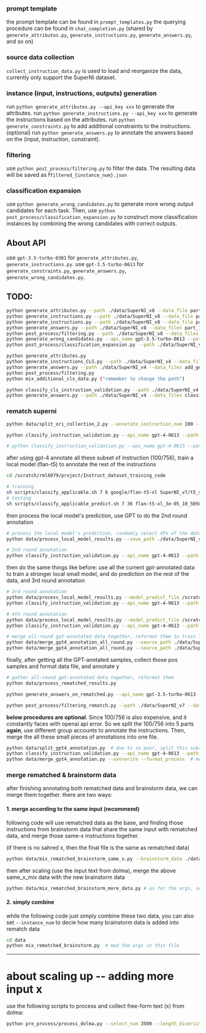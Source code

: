 ### prompt template
the prompt template can be found in `prompt_templates.py`
the querying procedure can be found in `chat_completion.py` (shared by `generate_attributes.py`, `generate_instructions.py`, `generate_answers.py`, and so on)

### source data collection
`collect_instruction_data.py` is used to load and reorganize the data, currently only support the SuperNI dataset.

### instance (input, instructions, outputs) generation
run `python generate_attributes.py --api_key xxx` to generate the attributes.
run `python generate_instructions.py --api_key xxx` to generate the instructions based on the attributes.
run `python generate_constraints.py` to add additional constraints to the instructions. (optional)
run `python generate_answers.py` to annotate the answers based on the (input, instruction, constraint).

### filtering 
use `python post_process/filtering.py` to filter the data. The resulting data will be saved as f`filtered_{instance_num}.json`

### classification expansion
use `python generate_wrong_candidates.py` to generate more wrong output candidates for each task. Then, use `python post_process/classification_expansion.py` to construct more classification instances by combining the wrong candidates with correct outputs. 

## About API
use `gpt-3.5-turbo-0301` for `generate_attributes.py`, `generate_instructions.py`.
use `gpt-3.5-turbo-0613` for `generate_constraints.py`, `generate_answers.py`, `generate_wrong_candidates.py`.

## TODO:

```bash
python generate_attributes.py --path ./data/SuperNI_v8 --data_file part_1.json --save_file part_1.add_attributes.json --api_name gpt-3.5-turbo-0301 --template 2
python generate_instructions.py --path ./data/SuperNI_v8 --data_file part_1.add_attributes.json --save_file part_1.add_generated_instructions_5.json --template 5 --api_name gpt-3.5-turbo-0301
python generate_instructions.py --path ./data/SuperNI_v8 --data_file part_1.add_attributes.json --save_file part_1.add_generated_instructions_6.json --template 6 --api_name gpt-3.5-turbo-0301
python generate_answers.py --path ./data/SuperNI_v8 --data_files part_1.add_generated_instructions_5.json,part_1.add_generated_instructions_6.json --save_file part_1.add_answers_full.json --api_name gpt-3.5-turbo-0613
python post_process/filtering.py --path ./data/SuperNI_v8 --data_files part_1.add_answers_full.json --save_file part_1.filtered_full.json
python generate_wrong_candidates.py --api_name gpt-3.5-turbo-0613 --path ./data/SuperNI_v8 --data_files part_1.filtered_full.json --save_file part_1.add_classification_candidates.json --length_threshold 100
python post_process/classification_expansion.py --path ./data/SuperNI_v8 --data_files part_1.add_classification_candidates.json --save_file part_1.mix_cls.json --cls_num 1 --add_constraints
```

```bash
python generate_attributes.py
python generate_instructions_CLS.py --path ./data/SuperNI_v4 --data_file add_attributes.json --save_file add_generated_instructions_cls.json --api_name gpt-3.5-turbo-0301 --overwrite
python generate_answers.py --path ./data/SuperNI_v4 --data_files add_generated_instructions_cls.json --save_file add_answers_cls.json --api_name gpt-3.5-turbo-0613 --overwrite
python post_process/filtering.py
python mix_additional_cls_data.py ("remember to change the path")
```


```bash
python classify_cls_instruction_validation.py --path ./data/SuperNI_v4 --data_file original_collection.json --save_file classified_superni_cls_instructions.json --api_name gpt-3.5-turbo-0613 --overwrite
python generate_answers.py --path ./data/SuperNI_v4 --data_files classified_superni_cls_instructions.json  --save_file add_answers_superni_cls_instructions.json --api_name gpt-3.5-turbo-0613 --cancel_filter --overwrite --no_hint_id --api_key xxx  # (our group's api key)
```


### rematch superni

```bash
python data/split_ori_collection_2.py --annotate_instruction_num 100 --overwrite  # split the classification procedure (judge whether the instruction and the given input are matched) into two parts, one part use openai and another part use local model)

python classify_instruction_validation.py --api_name gpt-4-0613 --path ./data/SuperNI_v6 --data_file superni_rematched_waited_classify.gpt.json --save_file superni_rematched.gpt.json --overwrite # (the first half,gpt-annotated part)

# python classify_instruction_validation.py --api_name gpt-4-0613 --path ./data/SuperNI_v6 --data_file superni_rematched_waited_classify.local.json --save_file superni_rematched.local.json --overwrite # (the second half, or local-model-annotated part)
```

after using gpt-4 annotate all these subset of instruction (100/756), train a local model (flan-t5) to annotate the rest of the instructions

```bash
cd /scratch/rml6079/project/Instruct_dataset_training_code

# training 
sh scripts/classify_applicable.sh 7 6 google/flan-t5-xl SuperNI_v7/t5_superni_rematched.gpt.json SuperNI_v7/t5_dev_superni_rematched.gpt.json SuperNI_v7/t5_test_superni_rematched_waited_classify.local.json out_classify_applicable 5050  # have fixed the hyperparameters, use `classify_applicable_tune_basic_hyper.sh` to decide hyperparameters at first
# testing 
sh scripts/classify_applicable_predict.sh 7 36 flan-t5-xl_3e-05_10_5050 SuperNI_v7/t5_test_superni_rematched_waited_classify.local.json 0.2
```

then process the local model's prediction, use GPT to do the 2nd round annotation

```bash
# process the local model's prediction, randomly select 45% of the data to annotate (10k)
python data/process_local_model_results.py --save_path ./data/SuperNI_v7/round_2 --margin 0.5 --random_ratio 0.45 --overwrite

# 2nd round annotation
python classify_instruction_validation.py --api_name gpt-4-0613 --path ./data/SuperNI_v7/round_2 --data_file superni_rematched_waited_classify.gpt.json --save_file superni_rematched.gpt.json
```

then do the same things like before: use all the current gpt-annotated data to train a stronger local small model, and do prediction on the rest of the data, and 3rd round annotation

```bash
# 3rd round annotation
python data/process_local_model_results.py --model_predict_file /scratch/rml6079/project/Instruct_dataset_training_code/out_classify_applicable/flan-t5-xl_3e-05_10_13495/predict_classify_answers.json --save_path ./data/SuperNI_v7/round_3 --margin 0.2 --random_ratio 0.75 --overwrite
python classify_instruction_validation.py --api_name gpt-4-0613 --path ./data/SuperNI_v7/round_3 --data_file superni_rematched_waited_classify.gpt.json --save_file superni_rematched.gpt.json
```

```bash
# 4th round annotation
python data/process_local_model_results.py --model_predict_file /scratch/rml6079/project/Instruct_dataset_training_code/out_classify_applicable/flan-t5-xl_3e-05_5_21793/predict_classify_answers.json --save_path ./data/SuperNI_v7/round_4 --margin 0.0 --random_ratio 1 --overwrite
python classify_instruction_validation.py --api_name gpt-4-0613 --path ./data/SuperNI_v7/round_4 --data_file superni_rematched_waited_classify.gpt.json --save_file superni_rematched.gpt.json
```


```bash
# merge all-round gpt-annotated data together, reformat them to train T5
python data/merge_gpt4_annotation_all_round.py --source_path ./data/SuperNI_v7 --source_files superni_rematched.gpt.json round_2/superni_rematched.gpt.json --save_path ./data/SuperNI_v7/round_2 --save_file superni_rematched.gpt.json --format_process --local_file superni_rematched_waited_classify.local.json --neg_num 7000  --overwrite
python data/merge_gpt4_annotation_all_round.py --source_path ./data/SuperNI_v7 --source_files superni_rematched.gpt.json round_2/superni_rematched.gpt.json round_3/superni_rematched.gpt.json --save_path ./data/SuperNI_v7/round_3 --save_file superni_rematched.gpt.json --format_process --local_file superni_rematched_waited_classify.local.json --neg_num 11000 --overwrite
```

finally, after getting all the GPT-anntated samples, collect those pos samples and format data file, and annotate y

```bash
# gather all-round gpt-annotated data together, reformat them
python data/process_rematched_results.py

python generate_answers_on_rematched.py --api_name gpt-3.5-turbo-0613 --path ./data/SuperNI_v7 --data_files rematched.round_1.waited_annotate_y.json --save_file rematched.round_1.add_answers.json --overwrite --cancel_filter --api_key xxx

python post_process/filtering_rematch.py --path ./data/SuperNI_v7 --data_files rematched.round_1.add_answers.json --save_file rematched.round_1.filtered.json
```


**below procedures are optional**. Since 100/756 is also expensive, and it constantly faces with openai api error. So we split the 100/756 into 5 parts **again**, use different group accounts to annotate the instructions. Then, merge the all these small pieces of annotations into one file.

```bash
python data/split_gpt4_annotation.py  # due to so poor, split this subset again... use different group accounts to annotate the instructions
python classify_instruction_validation.py --api_name gpt-4-0613 --path ./data/SuperNI_v7/split_data_dueto_poor --data_file split_3_superni_rematched_waited_classify.gpt.json --save_file split_3_superni_rematched.gpt.json --api_key xxx
python data/merge_gpt4_annotation.py --overwrite --format_process  # merge the annotations from different group accounts
```


### merge rematched & brainstorm data

after finishing annotating both rematched data and brainstorm data, we can merge them together. there are two ways:

#### 1. merge according to the same input (recommend)

following code will use rematched data as the base, and finding those instructions from brainstorm data that share the same input with rematched data, and merge those same-x instructions together.

(if there is no sahred x, then the final file is the same as rematched data)

```bash
python data/mix_rematched_brainstorm_same_x.py --brainstorm_data ./data/SuperNI_v7/mix_cls_long_1.json --remathced_data ./data/SuperNI_v7/rematched.round_1_2_3_4.filtered_chatgpt.json --mix_save_path ./data/SuperNI_v7 --mix_save_file mix_v2.remacthed_brainstorm.long.json
```

then after scaling (use the input text from dolma), merge the above same_x_mix data with the new brainstorm data

```bash
python data/mix_rematched_brainstorm_more_data.py # as for the args, see the file, should be changed accordinglly (incrementallt scale up)
```

#### 2. simply combine

while the following code just simply combine these two data, you can also set `--instance_num` to decie how many brainstorm data is added into rematch data

```bash
cd data
python mix_rematched_brainstorm.py  # mod the args in this file
```

----------------------------------------------------------------------------------------

# about scaling up -- adding more input x

use the following scripts to process and collect free-form text (x) from dolma:

```bash
python pre_process/process_dolma.py --select_num 3500 --length_diversity --num_per_part 750
```